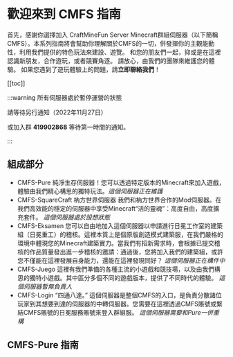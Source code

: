 # 歡迎來到 CMFS 指南

首先，感謝你選擇加入 CraftMineFun Server Minecraft群組伺服器（以下簡稱CMFS）。本系列指南將會幫助你理解關於CMFS的一切，併發揮你的主觀能動性，利用我們提供的特色玩法來建設、遊覽。
和您的朋友們一起，抑或是在這裡認識新朋友，合作遊玩，或者競賽角逐。
請放心，由我們的團隊來維護您的體驗。
如果您遇到了遊玩體驗上的問題，請**立即聯絡我們**！

[[toc]]

:::warning 所有伺服器處於暫停運營的狀態

請等待另行通知（2022年11月27日）

或加入群 **419902868** 等待第一時間的通知。

:::

## 組成部分

- CMFS-Pure 純淨生存伺服器！您可以透過特定版本的Minecraft來加入遊戲，體驗由我們精心構思的獨特玩法。*這個伺服器正在維護*
- CMFS-SquareCraft 枘方世界伺服器 我們和枘方世界合作的Mod伺服器。在我們高效能的穩定的伺服器中享受Minecraft“活的靈魂”：高度自由，高度擴充套件。 *這個伺服器處於設想狀態*
- CMFS-Eksamen 您可以自由地加入這個伺服器以申請進行日冕工作室的建築組（日冕重工）的稽核。這裡本質上是個原版創造模式建築服，在我們嚴格的環境中體現您的Minecraft建築實力。當我們有招新需求時，會根據已提交稽核的作品質量發出進一步稽核的邀請：通過後，您將加入我們的建築組，或許您不僅能在這裡發展自身能力，還能在這裡發現同好？ *這個伺服器正在構件中*
- CMFS-Juego 這裡有我們準備的各種主流的小遊戲和競技場，以及由我們構思的獨特小遊戲。其中區分多個不同的遊戲版本，提供了不同時代的體驗。 *這個伺服器暫無負責人*
- CMFS-Login “四通八達。” 這個伺服器是整個CMFS的入口，是負責分散諸位玩家到其想要到達的伺服器的中轉伺服器。您需要在這裡透過CMFS賬號或繫結CMFS賬號的日冕服務賬號來登入群組服。 *這個伺服器需要和Pure一併重構*



## CMFS-Pure 指南
